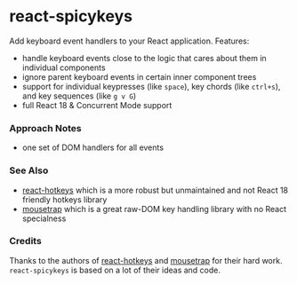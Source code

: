 # react-spicykeys

Add keyboard event handlers to your React application. Features:

- handle keyboard events close to the logic that cares about them in individual components
- ignore parent keyboard events in certain inner component trees
- support for individual keypresses (like `space`), key chords (like `ctrl+s`), and key sequences (like `g v G`)
- full React 18 & Concurrent Mode support

### Approach Notes

- one set of DOM handlers for all events

### See Also

- [react-hotkeys](https://github.com/greena13/react-hotkeys) which is a more robust but unmaintained and not React 18 friendly hotkeys library
- [mousetrap](https://craig.is/killing/mice) which is a great raw-DOM key handling library with no React specialness

### Credits

Thanks to the authors of [react-hotkeys](https://github.com/greena13/react-hotkeys) and [mousetrap](https://craig.is/killing/mice) for their hard work. `react-spicykeys` is based on a lot of their ideas and code.
